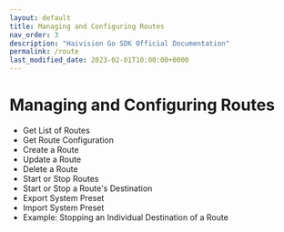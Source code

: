 ```yaml
---
layout: default
title: Managing and Configuring Routes
nav_order: 3
description: "Haivision Go SDK Official Documentation"
permalink: /route
last_modified_date: 2023-02-01T10:00:00+0000
---
```


# Managing and Configuring Routes

- Get List of Routes
- Get Route Configuration
- Create a Route
- Update a Route
- Delete a Route
- Start or Stop Routes
- Start or Stop a Route's Destination
- Export System Preset
- Import System Preset
- Example: Stopping an Individual Destination of a Route
